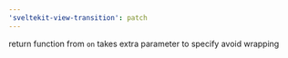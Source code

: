 ```yaml
---
'sveltekit-view-transition': patch
---
```


return function from `on` takes extra parameter to specify avoid wrapping
